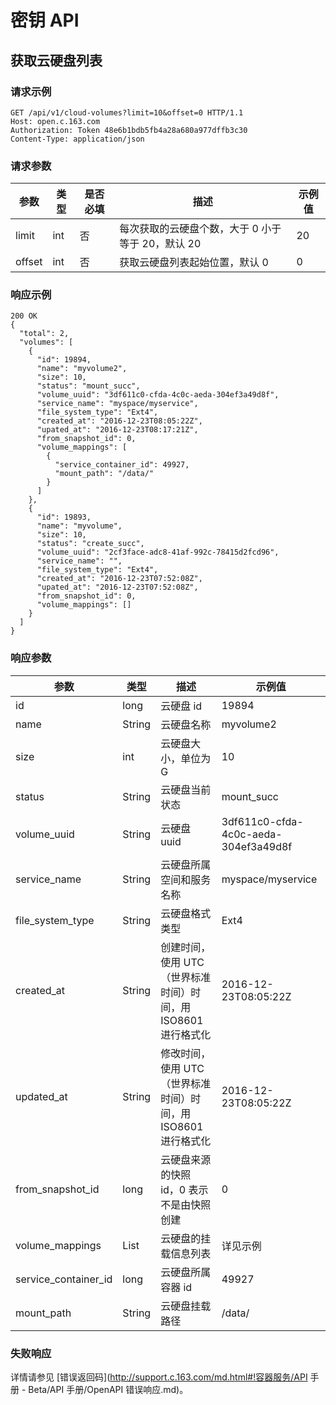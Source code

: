 # 密钥 API

## 获取云硬盘列表

### 请求示例

    GET /api/v1/cloud-volumes?limit=10&offset=0 HTTP/1.1
    Host: open.c.163.com
    Authorization: Token 48e6b1bdb5fb4a28a680a977dffb3c30
    Content-Type: application/json

### 请求参数

|  参数  | 类型 | 是否必填 |                        描述                       | 示例值 |
|--------|------|----------|---------------------------------------------------|--------|
| limit  | int  | 否       | 每次获取的云硬盘个数，大于 0 小于等于 20，默认 20 |     20 |
| offset | int  | 否       | 获取云硬盘列表起始位置，默认 0                    |      0 |

### 响应示例

    200 OK
    {
      "total": 2,
      "volumes": [
        {
          "id": 19894,
          "name": "myvolume2",
          "size": 10,
          "status": "mount_succ",
          "volume_uuid": "3df611c0-cfda-4c0c-aeda-304ef3a49d8f",
          "service_name": "myspace/myservice",
          "file_system_type": "Ext4",
          "created_at": "2016-12-23T08:05:22Z",
          "upated_at": "2016-12-23T08:17:21Z",
          "from_snapshot_id": 0,
          "volume_mappings": [
            {
              "service_container_id": 49927,
              "mount_path": "/data/"
            }
          ]
        },
        {
          "id": 19893,
          "name": "myvolume",
          "size": 10,
          "status": "create_succ",
          "volume_uuid": "2cf3face-adc8-41af-992c-78415d2fcd96",
          "service_name": "",
          "file_system_type": "Ext4",
          "created_at": "2016-12-23T07:52:08Z",
          "upated_at": "2016-12-23T07:52:08Z",
          "from_snapshot_id": 0,
          "volume_mappings": []
        }
      ]
    }

### 响应参数

|         参数         |  类型  |                              描述                             |                示例值                |
|----------------------|--------|---------------------------------------------------------------|--------------------------------------|
| id                   | long   | 云硬盘 id                                                     | 19894                                |
| name                 | String | 云硬盘名称                                                    | myvolume2                            |
| size                 | int    | 云硬盘大小，单位为 G                                          | 10                                   |
| status               | String | 云硬盘当前状态                                                | mount_succ                           |
| volume_uuid          | String | 云硬盘 uuid                                                   | 3df611c0-cfda-4c0c-aeda-304ef3a49d8f |
| service_name         | String | 云硬盘所属空间和服务名称                                      | myspace/myservice                    |
| file_system_type     | String | 云硬盘格式类型                                                | Ext4                                 |
| created_at           | String | 创建时间，使用 UTC（世界标准时间）时间，用 ISO8601 进行格式化 | 2016-12-23T08:05:22Z                 |
| updated_at           | String | 修改时间，使用 UTC（世界标准时间）时间，用 ISO8601 进行格式化 | 2016-12-23T08:05:22Z                 |
| from_snapshot_id     | long   | 云硬盘来源的快照 id，0 表示不是由快照创建                     | 0                                    |
| volume_mappings      | List   | 云硬盘的挂载信息列表                                          | 详见示例                             |
| service_container_id | long   | 云硬盘所属容器 id                                             | 49927                                |
| mount_path           | String | 云硬盘挂载路径                                                | /data/                               |

### 失败响应
详情请参见 [错误返回码](http://support.c.163.com/md.html#!容器服务/API 手册 - Beta/API 手册/OpenAPI 错误响应.md)。
